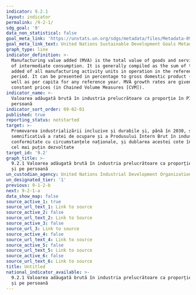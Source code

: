 ```yaml
---
indicator: 9.2.1
layout: indicator
permalink: /9-2-1/
sdg_goal: '9'
data_non_statistical: false
goal_meta_link: 'https://unstats.un.org/sdgs/metadata/files/Metadata-09-02-01.pdf '
goal_meta_link_text: United Nations Sustainable Development Goals Metadata (PDF 217 KB)
graph_type: line
indicator_definition: >-
  Manufacturing value added (MVA) is the total value of goods and services net
  of intermediate consumption. It is generally compiled as the sum of the value
  added of all manufacturing activity units in operation in the reference
  period. It can be presented in percentage to gross domestic product (GDP) as
  well as per capita for any reference year. MVA growth rates are given at
  constant prices (in Chained Volume Measures [CVM]).
indicator_name: >-
  Valoarea adăugată brută în industria prelucrătoare ca proporție în PIB și pe
  persoană
indicator_sort_order: 09-02-01
published: true
reporting_status: notstarted
target: >-
  Promovarea industrializării incluzive și durabile și, până în 2030, sporirea
  semnificativă a ratei de ocupare și a Produsului Intern Brut în industrie, în
  conformitate cu circumstanțele naționale, și dublarea acestei cote în țările
  cel mai puțin dezvoltate
target_id: '9.2'
graph_title: >-
  9.2.1 Valoarea adăugată brută în industria prelucrătoare ca proporție în PIB
  și pe persoană
un_custodian_agency: United Nations Industrial Development Organization (UNIDO)
un_designated_tier: '1'
previous: 9-1-2-b
next: 9-2-1-a
data_show_map: false
source_active_1: true
source_url_text_1: Link to source
source_active_2: false
source_url_text_2: Link to Source
source_active_3: false
source_url_3: Link to source
source_active_4: false
source_url_text_4: Link to source
source_active_5: false
source_url_text_5: Link to source
source_active_6: false
source_url_text_6: Link to source
title: Untitled
national_indicator_available: >-
  9.2.1 Valoarea adăugată brută în industria prelucrătoare ca proporție în PIB
  și pe persoană
---
```

